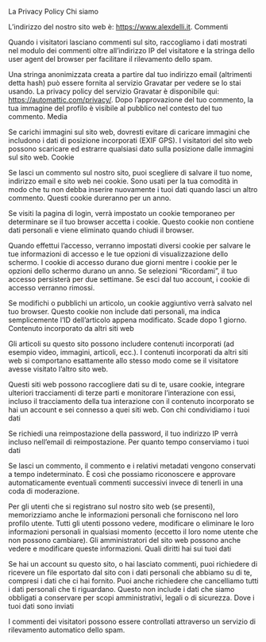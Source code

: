 
La Privacy Policy
Chi siamo

L’indirizzo del nostro sito web è: https://www.alexdelli.it.
Commenti

Quando i visitatori lasciano commenti sul sito, raccogliamo i dati mostrati nel modulo dei commenti oltre all’indirizzo IP del visitatore e la stringa dello user agent del browser per facilitare il rilevamento dello spam.

Una stringa anonimizzata creata a partire dal tuo indirizzo email (altrimenti detta hash) può essere fornita al servizio Gravatar per vedere se lo stai usando. La privacy policy del servizio Gravatar è disponibile qui: https://automattic.com/privacy/. Dopo l’approvazione del tuo commento, la tua immagine del profilo è visibile al pubblico nel contesto del tuo commento.
Media

Se carichi immagini sul sito web, dovresti evitare di caricare immagini che includono i dati di posizione incorporati (EXIF GPS). I visitatori del sito web possono scaricare ed estrarre qualsiasi dato sulla posizione dalle immagini sul sito web.
Cookie

Se lasci un commento sul nostro sito, puoi scegliere di salvare il tuo nome, indirizzo email e sito web nei cookie. Sono usati per la tua comodità in modo che tu non debba inserire nuovamente i tuoi dati quando lasci un altro commento. Questi cookie dureranno per un anno.

Se visiti la pagina di login, verrà impostato un cookie temporaneo per determinare se il tuo browser accetta i cookie. Questo cookie non contiene dati personali e viene eliminato quando chiudi il browser.

Quando effettui l’accesso, verranno impostati diversi cookie per salvare le tue informazioni di accesso e le tue opzioni di visualizzazione dello schermo. I cookie di accesso durano due giorni mentre i cookie per le opzioni dello schermo durano un anno. Se selezioni “Ricordami”, il tuo accesso persisterà per due settimane. Se esci dal tuo account, i cookie di accesso verranno rimossi.

Se modifichi o pubblichi un articolo, un cookie aggiuntivo verrà salvato nel tuo browser. Questo cookie non include dati personali, ma indica semplicemente l’ID dell’articolo appena modificato. Scade dopo 1 giorno.
Contenuto incorporato da altri siti web

Gli articoli su questo sito possono includere contenuti incorporati (ad esempio video, immagini, articoli, ecc.). I contenuti incorporati da altri siti web si comportano esattamente allo stesso modo come se il visitatore avesse visitato l’altro sito web.

Questi siti web possono raccogliere dati su di te, usare cookie, integrare ulteriori tracciamenti di terze parti e monitorare l’interazione con essi, incluso il tracciamento della tua interazione con il contenuto incorporato se hai un account e sei connesso a quei siti web.
Con chi condividiamo i tuoi dati

Se richiedi una reimpostazione della password, il tuo indirizzo IP verrà incluso nell’email di reimpostazione.
Per quanto tempo conserviamo i tuoi dati

Se lasci un commento, il commento e i relativi metadati vengono conservati a tempo indeterminato. È così che possiamo riconoscere e approvare automaticamente eventuali commenti successivi invece di tenerli in una coda di moderazione.

Per gli utenti che si registrano sul nostro sito web (se presenti), memorizziamo anche le informazioni personali che forniscono nel loro profilo utente. Tutti gli utenti possono vedere, modificare o eliminare le loro informazioni personali in qualsiasi momento (eccetto il loro nome utente che non possono cambiare). Gli amministratori del sito web possono anche vedere e modificare queste informazioni.
Quali diritti hai sui tuoi dati

Se hai un account su questo sito, o hai lasciato commenti, puoi richiedere di ricevere un file esportato dal sito con i dati personali che abbiamo su di te, compresi i dati che ci hai fornito. Puoi anche richiedere che cancelliamo tutti i dati personali che ti riguardano. Questo non include i dati che siamo obbligati a conservare per scopi amministrativi, legali o di sicurezza.
Dove i tuoi dati sono inviati

I commenti dei visitatori possono essere controllati attraverso un servizio di rilevamento automatico dello spam.
